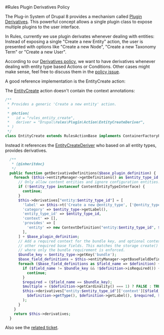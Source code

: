 #Rules Plugin Derivatives Policy

The Plug-in System of Drupal 8 provides a mechanism called [Plugin Derivatives](https://www.drupal.org/node/1653226). This powerful concept allows a single plugin class to expose multiple plugins to the user interface.

In Rules, currently we use plugin derivates whenever dealing with entities: Instead of exposing a single "Create a new Entity" action, the user is presented with options like "Create a new Node", "Create a new Taxonomy Term" or "Create a new User".

According to our [Derivatives policy](https://www.drupal.org/node/2473169), we want to have derivatives whenever dealing with entity type based Actions or Conditions. Other cases might make sense, feel free to discuss them in the [policy issue](https://www.drupal.org/node/2473169).

A good reference implementation is the EntityCreate action:


The [EntityCreate](https://github.com/fago/rules/blob/8.x-3.x/src/Plugin/Action/EntityCreate.php) action doesn't contain the context annotations:

```php
/**
 * Provides a generic 'Create a new entity' action.
 *
 * @Action(
 *   id = "rules_entity_create",
 *   deriver = "Drupal\rules\Plugin\Action\EntityCreateDeriver",
 * )
 */
class EntityCreate extends RulesActionBase implements ContainerFactoryPluginInterface {
```

Instead it references the [EntityCreateDeriver](https://github.com/fago/rules/blob/8.x-3.x/src/Plugin/Action/EntityCreateDeriver.php) who based on all entity types, provides derivatives.

```php
  /**
   * {@inheritdoc}
   */
  public function getDerivativeDefinitions($base_plugin_definition) {
    foreach ($this->entityManager->getDefinitions() as $entity_type_id => $entity_type) {
      // Only allow content entities and ignore configuration entities.
      if (!$entity_type instanceof ContentEntityTypeInterface) {
        continue;
      }
      $this->derivatives["entity:$entity_type_id"] = [
        'label' => $this->t('Create a new @entity_type', ['@entity_type' => $entity_type->getLowercaseLabel()]),
        'category' => $entity_type->getLabel(),
        'entity_type_id' => $entity_type_id,
        'context' => [],
        'provides' => [
          'entity' => new ContextDefinition("entity:$entity_type_id", $entity_type->getLabel()),
        ],
      ] + $base_plugin_definition;
      // Add a required context for the bundle key, and optional contexts for
      // other required base fields. This matches the storage create() behavior,
      // where only the bundle requirement is enforced.
      $bundle_key = $entity_type->getKey('bundle');
      $base_field_definitions = $this->entityManager->getBaseFieldDefinitions($entity_type_id);
      foreach ($base_field_definitions as $field_name => $definition) {
        if ($field_name != $bundle_key && !$definition->isRequired()) {
          continue;
        }
        $required = ($field_name == $bundle_key);
        $multiple = ($definition->getCardinality() === 1) ? FALSE : TRUE;
        $this->derivatives["entity:$entity_type_id"]['context'][$field_name] = new ContextDefinition(
          $definition->getType(), $definition->getLabel(), $required, $multiple, $definition->getDescription()
        );
      }
    }
    return $this->derivatives;
  }
```

Also see the [related ticket](https://www.drupal.org/node/2409055).
